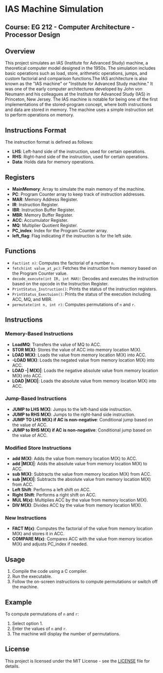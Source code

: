 # IAS Machine Simulation
## Course: EG 212 - Computer Architecture - Processor Design
## Overview

This project simulates an IAS (Institute for Advanced Study) machine, a theoretical computer model designed in the 1950s. The simulation includes basic operations such as load, store, arithmetic operations, jumps, and custom factorial and comparison functions.The IAS architecture is also known as the "IAS machine" or "Institute for Advanced Study machine." It was one of the early computer architectures developed by John von Neumann and his colleagues at the Institute for Advanced Study (IAS) in Princeton, New Jersey. The IAS machine is notable for being one of the first implementations of the stored-program concept, where both instructions and data are stored in memory. The machine uses a simple instruction set to perform operations on memory.

## Instructions Format

The instruction format is defined as follows:

- **LHS**: Left-hand side of the instruction, used for certain operations.
- **RHS**: Right-hand side of the instruction, used for certain operations.
- **Data**: Holds data for memory operations.

## Registers

- **MainMemory**: Array to simulate the main memory of the machine.
- **PC**: Program Counter array to keep track of instruction addresses.
- **MAR**: Memory Address Register.
- **IR**: Instruction Register.
- **IBR**: Instruction Buffer Register.
- **MBR**: Memory Buffer Register.
- **ACC**: Accumulator Register.
- **MQ**: Multiplier Quotient Register.
- **PC_index**: Index for the Program Counter array.
- **left_flag**: Flag indicating if the instruction is for the left side.

## Functions

- `Fact(int n)`: Computes the factorial of a number `n`.
- `fetch(int value_at_pc)`: Fetches the instruction from memory based on the Program Counter value.
- `decode_execute(int IR, int MAR)`: Decodes and executes the instruction based on the opcode in the Instruction Register.
- `PrintStatus_Instruction()`: Prints the status of the instruction registers.
- `PrintStatus_Exectuion()`: Prints the status of the execution including ACC, MQ, and MBR.
- `permutate(int n, int r)`: Computes permutations of `n` and `r`.

## Instructions

### Memory-Based Instructions

- **LoadMQ**: Transfers the value of MQ to ACC.
- **STOR M(X)**: Stores the value of ACC into memory location M(X).
- **LOAD M(X)**: Loads the value from memory location M(X) into ACC.
- **-LOAD M(X)**: Loads the negated value from memory location M(X) into ACC.
- **LOAD -| M(X)|**: Loads the negative absolute value from memory location M(X) into ACC.
- **LOAD |M(X)|**: Loads the absolute value from memory location M(X) into ACC.

### Jump-Based Instructions

- **JUMP to LHS M(X)**: Jumps to the left-hand side instruction.
- **JUMP to RHS M(X)**: Jumps to the right-hand side instruction.
- **JUMP TO LHS M(X) if AC is non-negative**: Conditional jump based on the value of ACC.
- **JUMP to RHS M(X) if AC is non-negative**: Conditional jump based on the value of ACC.

### Modified Store Instructions

- **add M(X)**: Adds the value from memory location M(X) to ACC.
- **add |M(X)|**: Adds the absolute value from memory location M(X) to ACC.
- **sub M(X)**: Subtracts the value from memory location M(X) from ACC.
- **sub |M(X)|**: Subtracts the absolute value from memory location M(X) from ACC.
- **Left Shift**: Performs a left shift on ACC.
- **Right Shift**: Performs a right shift on ACC.
- **MUL M(x)**: Multiplies ACC by the value from memory location M(X).
- **DIV M(X)**: Divides ACC by the value from memory location M(X).

### New Instructions

- **FACT M(x)**: Computes the factorial of the value from memory location M(X) and stores it in ACC.
- **COMPARE M(x)**: Compares ACC with the value from memory location M(X) and adjusts PC_index if needed.

## Usage

1. Compile the code using a C compiler.
2. Run the executable.
3. Follow the on-screen instructions to compute permutations or switch off the machine.

## Example

To compute permutations of `n` and `r`:

1. Select option 1.
2. Enter the values of `n` and `r`.
3. The machine will display the number of permutations.

## License

This project is licensed under the MIT License - see the [LICENSE](LICENSE) file for details.

